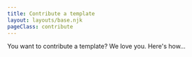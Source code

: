 ```yaml
---
title: Contribute a template
layout: layouts/base.njk
pageClass: contribute
---
```


You want to contribute a template? We love you. Here's how...
